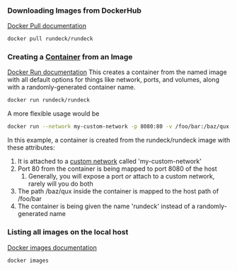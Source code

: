 ### Downloading Images from DockerHub
[Docker Pull documentation](https://docs.docker.com/engine/reference/commandline/pull/)
```bash
docker pull rundeck/rundeck
```

### Creating a [Container](<02. Managing Containers.md>) from an Image
[Docker Run documentation](https://docs.docker.com/engine/reference/commandline/run/)
This creates a container from the named image with all default options for things like network, ports, and volumes, along with a randomly-generated container name.
```bash
docker run rundeck/rundeck
```

A more flexible usage would be
```bash
docker run --network my-custom-network -p 8080:80 -v /foo/bar:/baz/qux --name rundeck rundeck/rundeck
```
In this example, a container is created from the rundeck/rundeck image with these attributes:
1. It is attached to a [custom network](<04. Managing Networks.md>) called 'my-custom-network'
2. Port 80 from the container is being mapped to port 8080 of the host
	1. Generally, you will expose a port _or_ attach to a custom network, rarely will you do both
3. The path /baz/qux inside the container is mapped to the host path of /foo/bar
4. The container is being given the name 'rundeck' instead of a randomly-generated name

### Listing all images on the local host
[Docker images documentation](https://docs.docker.com/engine/reference/commandline/images/)
```bash
docker images
```

